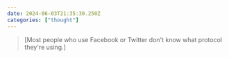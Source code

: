 ```yaml
---
date: 2024-06-03T21:35:30.250Z
categories: ["thought"]
---
```

> [Most people who use Facebook or Twitter don't know what protocol they're using.]
